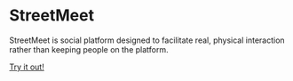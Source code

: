 # StreetMeet

StreetMeet is social platform designed to facilitate real, physical interaction rather than keeping people on the platform. 

[Try it out!](https://lukvmil.github.io/streetmeet/static)
